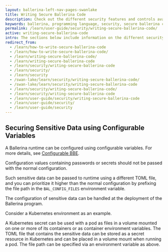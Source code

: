 ```yaml
---
layout: ballerina-left-nav-pages-swanlake
title: Writing Secure Ballerina Code
description: Check out the different security features and controls available within the Ballerina programming language and follow the guidelines on writing secure Ballerina programs.
keywords: ballerina, programming language, security, secure ballerina code
permalink: /learn/user-guide/security/writing-secure-ballerina-code/
active: writing-secure-ballerina-code
intro: The sections below include information on the different security features and controls available within Ballerina. Also, they provide guidelines on writing secure Ballerina programs.
redirect_from:
  - /learn/how-to-write-secure-ballerina-code
  - /learn/how-to-write-secure-ballerina-code/
  - /learn/writing-secure-ballerina-code/
  - /learn/writing-secure-ballerina-code
  - /learn/security/writing-secure-ballerina-code
  - /learn/security/
  - /learn/security
  - /swan-lake/learn/security/writing-secure-ballerina-code/
  - /swan-lake/learn/security/writing-secure-ballerina-code
  - /learn/security/writing-secure-ballerina-code/
  - /learn/security/writing-secure-ballerina-code
  - /learn/user-guide/security/writing-secure-ballerina-code
  - /learn/user-guide/security/
  - /learn/user-guide/security
---
```


## Securing Sensitive Data using Configurable Variables

A Ballerina runtime can be configured using configurable variables.
For more details, see [Configurable BBE](/learn/by-example/configurable.html).

Configuration values containing passwords or secrets should not be passed with the normal configuration.

Such sensitive data can be passed to runtime using a different TOML file, and you can prioritize it higher than the
normal configuration by prefixing the file path in the `BAL_CONFIG_FILES` environment variable.

The configuration of sensitive data can be handled at the deployment of the Ballerina program.

Consider a Kubernetes environment as an example.

A Kubernetes secret can be used with a pod as files in a volume mounted on one or more of its containers or as 
container environment variables. The TOML file that contains the sensitive data can be stored as a secret resource in 
Kubernetes and can be placed in a volume mount when running a pod. The file path can be specified via an environment 
variable as above.
